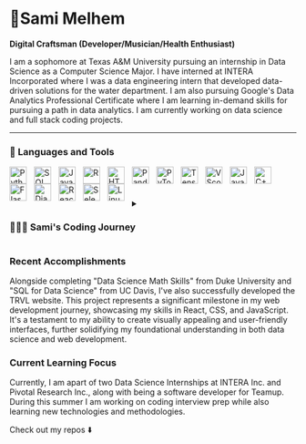 # 🎼Sami Melhem

**Digital Craftsman (Developer/Musician/Health Enthusiast)**

I am a sophomore at Texas A&M University pursuing an internship in Data Science as a Computer Science Major. I have interned at INTERA Incorporated where I was a data engineering intern that developed data-driven solutions for the water department. I am also pursuing Google's Data Analytics Professional Certificate where I am learning in-demand skills for pursuing a path in data analytics. I am currently working on data science and full stack coding projects.

---

### 🧰 Languages and Tools

<img align="left" alt="Python" width="30px" style="padding-right:10px;" src="https://cdn.jsdelivr.net/gh/devicons/devicon/icons/python/python-original.svg" />
<img align="left" alt="SQL" width="30px" style="padding-right:10px;" src="https://cdn.jsdelivr.net/gh/devicons/devicon/icons/mysql/mysql-original.svg" />
<img align="left" alt="Java" width="30px" style="padding-right:10px;" src="https://cdn.jsdelivr.net/gh/devicons/devicon/icons/java/java-original.svg" />
<img align="left" alt="R" width="30px" style="padding-right:10px;" src="https://cdn.jsdelivr.net/gh/devicons/devicon/icons/rstudio/rstudio-plain.svg" />
<img align="left" alt="HTML" width="30px" style="padding-right:10px;" src="https://cdn.jsdelivr.net/gh/devicons/devicon/icons/html5/html5-original-wordmark.svg" />
<img align="left" alt="Pandas" width="30px" style="padding-right:10px;" src="https://cdn.jsdelivr.net/gh/devicons/devicon/icons/pandas/pandas-original.svg" />
<img align="left" alt="PyTorch" width="30px" style="padding-right:10px;" src="https://cdn.jsdelivr.net/gh/devicons/devicon/icons/pytorch/pytorch-original.svg" />
<img align="left" alt="TensorFlow" width="30px" style="padding-right:10px;" src="https://cdn.jsdelivr.net/gh/devicons/devicon/icons/tensorflow/tensorflow-original.svg" />
<img align="left" alt="VScode" width="30px" style="padding-right:10px;" src="https://cdn.jsdelivr.net/gh/devicons/devicon/icons/vscode/vscode-original.svg" />
<img align="left" alt="JavaScript" width="30px" style="padding-right:10px;" src="https://cdn.jsdelivr.net/gh/devicons/devicon/icons/javascript/javascript-original.svg" />  
<img align="left" alt="C++" width="30px" style="padding-right:10px;" src="https://cdn.jsdelivr.net/gh/devicons/devicon/icons/cplusplus/cplusplus-original.svg" />
<img align="left" alt="Flask" width="30px" style="padding-right:10px;" src="https://cdn.jsdelivr.net/gh/devicons/devicon/icons/flask/flask-original.svg" />
<img align="left" alt="Django" width="30px" style="padding-right:10px;" src="https://cdn.jsdelivr.net/gh/devicons/devicon/icons/django/django-plain.svg" />
<img align="left" alt="React.js" width="30px" style="padding-right:10px;" src="https://cdn.jsdelivr.net/gh/devicons/devicon/icons/react/react-original.svg" />
<img align="left" alt="Selenium" width="30px" style="padding-right:10px;" src="https://cdn.jsdelivr.net/gh/devicons/devicon/icons/selenium/selenium-original.svg" />
<img align="left" alt="Linux" width="30px" style="padding-right:10px;" src="https://cdn.jsdelivr.net/gh/devicons/devicon/icons/linux/linux-original.svg" />
<br />

#

<details>
          <summary><h3>👨🏽‍🏫 Sami's Coding Journey</h3></summary>
          I began my coding journey in high school, a period marked by curiosity and exploration. It was here, in the bustling corridors of learning, that I first encountered the world of programming. Java and Python were my initial guides, opening my eyes to the limitless possibilities that coding brings to the world. I applied my learning to my high school robotics team where I was a software lead leading our team to receiving 2nd place in the 6A UIL State competition. This foundational experience in high school laid the groundwork for my passion, shaping my understanding of the power and potential of technology.
          Carrying this enthusiasm with me, I embarked on my collegiate journey at Texas A&M University as a Computer Science student, eager to dive deeper into the complexities of this field. My focus soon shifted to Data Analytics, where I was captivated by the ability to translate vast datasets into meaningful insights. Currently I am apart of the Aggie Coding Club where I sharpen my coding skills, and the Aggie Data Science Club where I'm apart of a project called mrkts.expert, projecting market trends and learning how to understand chart patterns. These experiences have allowed me to blend theoretical knowledge with practical application.
          Now, as I navigate through my sophomore year, I'm reminded of the importance of stepping out of my comfort zone. The initial spark of fascination that was ignited in high school has now matured into a commitment to not only excel in data analytics but to also create impactful solutions. As I balance my academic responsibilities with personal development, I am setting in place strategies to channel more of my time and energy into bringing innovative ideas to fruition.
          Heading into the Spring 2024 semester, I am going to be joining the TAMU Robomasters organization as a software team member hoping to learn how to create autonomous robots and compete against teams from across the world. Additionally I will be joining a research team in the Computer Science department learning about how to implement newly founded data structures to improve fact checker performance.  
</details> 

### Recent Accomplishments
Alongside completing "Data Science Math Skills" from Duke University and "SQL for Data Science" from UC Davis, I've also successfully developed the TRVL website. This project represents a significant milestone in my web development journey, showcasing my skills in React, CSS, and JavaScript. It's a testament to my ability to create visually appealing and user-friendly interfaces, further solidifying my foundational understanding in both data science and web development.

### Current Learning Focus
Currently, I am apart of two Data Science Internships at INTERA Inc. and Pivotal Research Inc., along with being a software developer for Teamup. During this summer I am working on coding interview prep while also learning new technologies and methodologies.


Check out my repos ⬇️

